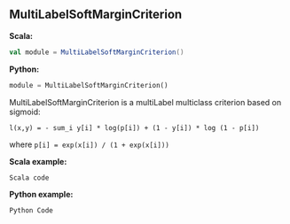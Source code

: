 ## MultiLabelSoftMarginCriterion ##

**Scala:**
```scala
val module = MultiLabelSoftMarginCriterion()
```
**Python:**
```python
module = MultiLabelSoftMarginCriterion()
```

MultiLabelSoftMarginCriterion is a multiLabel multiclass criterion based on sigmoid:
```
l(x,y) = - sum_i y[i] * log(p[i]) + (1 - y[i]) * log (1 - p[i])
```
 where ```p[i] = exp(x[i]) / (1 + exp(x[i]))```

**Scala example:**
```scala
Scala code
```

**Python example:**
```python
Python Code
```
